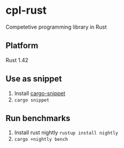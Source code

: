 # cpl-rust

Competetive programming library in Rust

## Platform

Rust 1.42

## Use as snippet

1. Install [cargo-snippet](https://github.com/hatoo/cargo-snippet)
2. `cargo snippet`

## Run benchmarks

1. Install rust nightly `rustup install nightly`
2. `cargo +nightly bench`
